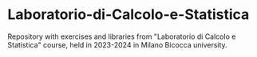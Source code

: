 # Laboratorio-di-Calcolo-e-Statistica

Repository with exercises and libraries from "Laboratorio di Calcolo e Statistica" course, held in 2023-2024 in Milano Bicocca university.
